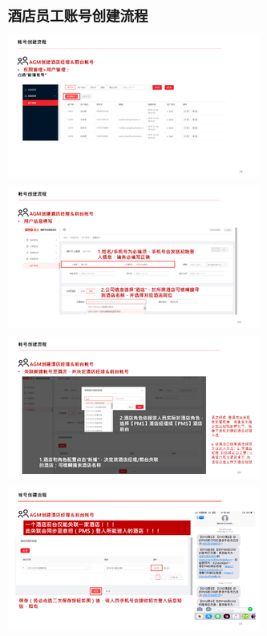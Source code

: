 # 酒店员工账号创建流程

![](../../../.gitbook/assets/image%20%28189%29.png)

  


![](../../../.gitbook/assets/image%20%28275%29.png)

  


![](../../../.gitbook/assets/image%20%28211%29.png)

  


![](../../../.gitbook/assets/image%20%28291%29.png)

  


  


